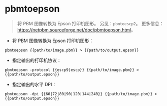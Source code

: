 # pbmtoepson

> 将 PBM 图像转换为 Epson 打印机图形。
> 另见：`pbmtoescp2`。
> 更多信息：<https://netpbm.sourceforge.net/doc/pbmtoepson.html>。

- 将 PBM 图像转换为 Epson 打印机图形：

`pbmtoepson {{path/to/image.pbm}} > {{path/to/output.epson}}`

- 指定输出的打印机协议：

`pbmtoepson -protocol {{escp9|escp}} {{path/to/image.pbm}} > {{path/to/output.epson}}`

- 指定输出的水平 DPI：

`pbmtoepson -dpi {{60|72|80|90|120|144|240}} {{path/to/image.pbm}} > {{path/to/output.epson}}`
